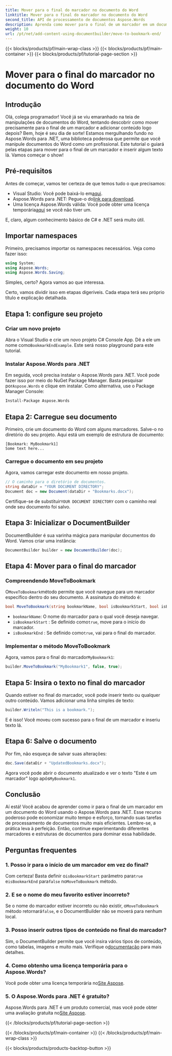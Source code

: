 ```yaml
---
title: Mover para o final do marcador no documento do Word
linktitle: Mover para o final do marcador no documento do Word
second_title: API de processamento de documentos Aspose.Words
description: Aprenda como mover para o final de um marcador em um documento do Word usando o Aspose.Words para .NET. Siga nosso guia detalhado passo a passo para manipulação precisa do documento.
weight: 10
url: /pt/net/add-content-using-documentbuilder/move-to-bookmark-end/
---
```


{{< blocks/products/pf/main-wrap-class >}}
{{< blocks/products/pf/main-container >}}
{{< blocks/products/pf/tutorial-page-section >}}

# Mover para o final do marcador no documento do Word

## Introdução

Olá, colega programador! Você já se viu emaranhado na teia de manipulações de documentos do Word, tentando descobrir como mover precisamente para o final de um marcador e adicionar conteúdo logo depois? Bem, hoje é seu dia de sorte! Estamos mergulhando fundo no Aspose.Words para .NET, uma biblioteca poderosa que permite que você manipule documentos do Word como um profissional. Este tutorial o guiará pelas etapas para mover para o final de um marcador e inserir algum texto lá. Vamos começar o show!

## Pré-requisitos

Antes de começar, vamos ter certeza de que temos tudo o que precisamos:

-  Visual Studio: Você pode baixá-lo em[aqui](https://visualstudio.microsoft.com/).
-  Aspose.Words para .NET: Pegue-o do[link para download](https://releases.aspose.com/words/net/).
-  Uma licença Aspose.Words válida: Você pode obter uma licença temporária[aqui](https://purchase.aspose.com/temporary-license/) se você não tiver um.

E, claro, algum conhecimento básico de C# e .NET será muito útil.

## Importar namespaces

Primeiro, precisamos importar os namespaces necessários. Veja como fazer isso:

```csharp
using System;
using Aspose.Words;
using Aspose.Words.Saving;
```

Simples, certo? Agora vamos ao que interessa.

Certo, vamos dividir isso em etapas digeríveis. Cada etapa terá seu próprio título e explicação detalhada.

## Etapa 1: configure seu projeto

### Criar um novo projeto

 Abra o Visual Studio e crie um novo projeto C# Console App. Dê a ele um nome como`BookmarkEndExample`. Este será nosso playground para este tutorial.

### Instalar Aspose.Words para .NET

 Em seguida, você precisa instalar o Aspose.Words para .NET. Você pode fazer isso por meio do NuGet Package Manager. Basta pesquisar por`Aspose.Words` e clique em instalar. Como alternativa, use o Package Manager Console:

```bash
Install-Package Aspose.Words
```

## Etapa 2: Carregue seu documento

Primeiro, crie um documento do Word com alguns marcadores. Salve-o no diretório do seu projeto. Aqui está um exemplo de estrutura de documento:

```plaintext
[Bookmark: MyBookmark1]
Some text here...
```

### Carregue o documento em seu projeto

Agora, vamos carregar este documento em nosso projeto.

```csharp
// O caminho para o diretório de documentos.
string dataDir = "YOUR DOCUMENT DIRECTORY";
Document doc = new Document(dataDir + "Bookmarks.docx");
```

 Certifique-se de substituir`YOUR DOCUMENT DIRECTORY` com o caminho real onde seu documento foi salvo.

## Etapa 3: Inicializar o DocumentBuilder

DocumentBuilder é sua varinha mágica para manipular documentos do Word. Vamos criar uma instância:

```csharp
DocumentBuilder builder = new DocumentBuilder(doc);
```

## Etapa 4: Mover para o final do marcador

### Compreendendo MoveToBookmark

 O`MoveToBookmark`método permite que você navegue para um marcador específico dentro do seu documento. A assinatura do método é:

```csharp
bool MoveToBookmark(string bookmarkName, bool isBookmarkStart, bool isBookmarkEnd);
```

- `bookmarkName`: O nome do marcador para o qual você deseja navegar.
- `isBookmarkStart` : Se definido como`true`, move para o início do marcador.
- `isBookmarkEnd` : Se definido como`true`, vai para o final do marcador.

### Implementar o método MoveToBookmark

 Agora, vamos para o final do marcador`MyBookmark1`:

```csharp
builder.MoveToBookmark("MyBookmark1", false, true);
```

## Etapa 5: Insira o texto no final do marcador


Quando estiver no final do marcador, você pode inserir texto ou qualquer outro conteúdo. Vamos adicionar uma linha simples de texto:

```csharp
builder.Writeln("This is a bookmark.");
```

E é isso! Você moveu com sucesso para o final de um marcador e inseriu texto lá.

## Etapa 6: Salve o documento


Por fim, não esqueça de salvar suas alterações:

```csharp
doc.Save(dataDir + "UpdatedBookmarks.docx");
```

 Agora você pode abrir o documento atualizado e ver o texto "Este é um marcador" logo após`MyBookmark1`.

## Conclusão

Aí está! Você acabou de aprender como ir para o final de um marcador em um documento do Word usando o Aspose.Words para .NET. Esse recurso poderoso pode economizar muito tempo e esforço, tornando suas tarefas de processamento de documentos muito mais eficientes. Lembre-se, a prática leva à perfeição. Então, continue experimentando diferentes marcadores e estruturas de documentos para dominar essa habilidade.

## Perguntas frequentes

### 1. Posso ir para o início de um marcador em vez do final?

 Com certeza! Basta definir o`isBookmarkStart` parâmetro para`true` e`isBookmarkEnd` para`false` no`MoveToBookmark` método.

### 2. E se o nome do meu favorito estiver incorreto?

 Se o nome do marcador estiver incorreto ou não existir, o`MoveToBookmark` método retornará`false`, e o DocumentBuilder não se moverá para nenhum local.

### 3. Posso inserir outros tipos de conteúdo no final do marcador?

 Sim, o DocumentBuilder permite que você insira vários tipos de conteúdo, como tabelas, imagens e muito mais. Verifique o[documentação](https://reference.aspose.com/words/net/) para mais detalhes.

### 4. Como obtenho uma licença temporária para o Aspose.Words?

 Você pode obter uma licença temporária no[Site Aspose](https://purchase.aspose.com/temporary-license/).

### 5. O Aspose.Words para .NET é gratuito?

Aspose.Words para .NET é um produto comercial, mas você pode obter uma avaliação gratuita no[Site Aspose](https://releases.aspose.com/).

{{< /blocks/products/pf/tutorial-page-section >}}

{{< /blocks/products/pf/main-container >}}
{{< /blocks/products/pf/main-wrap-class >}}

{{< blocks/products/products-backtop-button >}}
